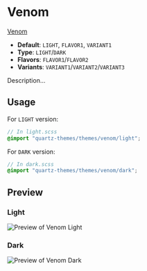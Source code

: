 # Venom

[Venom](#)

- **Default**: `LIGHT`, `FLAVOR1`, `VARIANT1`
- **Type**: `LIGHT`/`DARK`
- **Flavors**: `FLAVOR1`/`FLAVOR2`
- **Variants**: `VARIANT1`/`VARIANT2`/`VARIANT3`

Description...

## Usage

For `LIGHT` version:

```scss
// In light.scss
@import "quartz-themes/themes/venom/light";
```

For `DARK` version:

```scss
// In dark.scss
@import "quartz-themes/themes/venom/dark";
```

## Preview

### Light

![Preview of Venom Light](preview-light.png)

### Dark

![Preview of Venom Dark](preview-dark.png)
